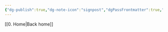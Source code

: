 ```yaml
---
{"dg-publish":true,"dg-note-icon":"signpost","dgPassFrontmatter":true,"noteIcon":"signpost","permalink":"/09-status-notes/done/","created":"2025-10-18T13:00:13.354+01:00","updated":"2025-10-21T19:55:12.101+01:00"}
---
```


[[0. Home\|Back home]]